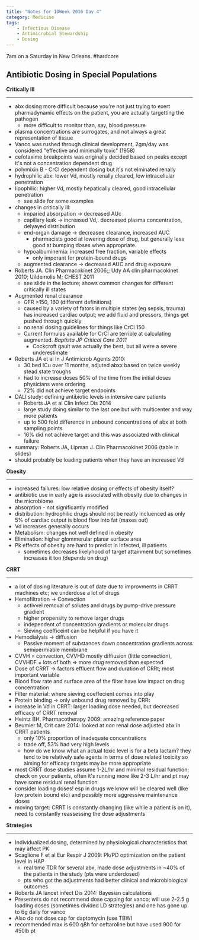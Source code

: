 ```yaml
---
title: "Notes for IDWeek 2016 Day 4"
category: Medicine
tags:
    - Infectious Disease
    - Antimicrobial Stewardship
    - Dosing
---
```


7am on a Saturday in New Orleans. #hardcore

## Antibiotic Dosing in Special Populations ##

**Critically Ill**

***

- abx dosing more difficult because you're not just trying to exert pharmadynamic effects on the patient, you are actually targetting the pathogen
	- more difficult to monitor than, say, blood pressure
- plasma concentrations are surrogates, and not always a great representation of tissue
- Vanco was rushed through clinical development, 2gm/day was considered "effective and minimally toxic" (1958)
- cefotaxime breakpoints was originally decided based on peaks except it's not a concentration dependent drug
- polymixin B - CrCl dependent dosing but it's not elminated renally
- hydrophilic abx: lower Vd, mostly renally cleared, low intracellular penetration
- lipophilic: higher Vd, mostly hepatically cleared, good intracellular penetration
	- see slide for some examples
- changes in critically ill:
	- imparied absorpation -> decreased AUc
	- capillary leak -> increased Vd,. decreased plasma concentration, delyayed distribution
	- end-organ damage -> decreasee clearance, increased AUC
		- pharmacists good at lowering dose of drug, but generally less good at bumping doses when appropriate.
	- hypoalbuminemia: increased free fraction, variable effects
		- only imporant for protein-bound drugs
	- augmented clearance -> decreased AUC and drug exposure
- Roberts JA. Clin Pharmacokinet 2006;; Udy AA clin pharmacokinet 2010; Uildemolis M; CHEST 2011
	- see slide in the lecture; shows common changes for different critically ill states
- Augmented renal clearance
	- GFR >150, 160 (different definitions)
	- caused by a variety of fators in multiple states (eg sepsis, trauma) has increased cardiac output; we add fluid and pressors, things get pushed through quickly
	- no renal dosing guidelines for things like CrCl 150
	- Current formulas available for CrCl are terrible at calculating augmented. _Baptista JP Critical Care 2011_
		- Cockcroft gault was actually the best, but all were a severe underestimate
- Roberts JA et al In J Antimicrob Agents 2010: 
	- 30 bed ICu over 11 months, adjuted abxx based on twice weekly stead state troughs
	- had to increase doses 50% of the time from the initial doses physicians were ordering
	- 72% did not achieve target endpoints
- DALI study: defining antibiotic levels in intensive care patients
	- Roberts JA et al Clin Infect Dis 2014
	- large study doing similar to the last one but with multicenter and way more patients
	- up to 500 fold difference in unbound concentrations of abx at both sampling points
	- 16% did not achieve target and this was associated with clinical failure
- summary: Roberts JA, Lipman J. Clin Pharmacokinet 2006 (table in slides)
- should probably be loading patients when they have an increased Vd

**Obesity**

***

- increased failures: low relative dosing or effects of obesity itself?
- antibiotic use in early age is associated with obesity due to changes in the microbiome
- absorption - not significantly modified
- distribution: hydrophilic drugs should not be reatly incluenced as only 5% of cardiac output is blood flow into fat (maxes out)
- Vd increases generally occurs
- Metabolism: changes not well defined in obesity
- Elimination: higher glommerular planar surface area
- Pk effects of obesity are hard to predict in infected, ill patients
	- sometimes decreases likelyhood of target attainment but sometimes increases it too (depends on drug)

**CRRT**

***

- a lot of dosing literature is out of date due to improvments in CRRT machines etc; we underdose a lot of drugs
- Hemofiltration -> Convection
	- activvel removal of solutes and drugs by pump-drive pressure gradient
	- higher propensity to remove larger drugs
	- independent of concentration gradients or molecular drugs
	- Sieving coefficeint can be helpful if you have it
- Hemodialysis -> diffusion
	- Passive moment of substances down concentration gradients across semipermiable membrane
- CVVH = convection, CVVHD mostly diffiusion (little convection), CVVHDF = lots of both => more drug removed than expected
- Dose of CRRT -> factors effluent flow and duration of CRRt; most important variable
- Blood flow rate and surface area of the filter have low impact on drug concentration
- Filter material: where sieving coeffecient comes into play
- Protein binding -> only unbound drug removed by CRRt
- increase in Vd in CRRT: larger loading dose needed, but decreased efficacy of CRRT removal
- Heintz BH. Pharmacotherapy 2009: amazing reference paper
- Beumier M, Crit care 2014: looked at _non_ renal dose adjusted abx in CRRT patients
	- only 10% proportion of inadequate concentrations
	- trade off, 53% had very high levels
	- how do we know what an actual toxic level is for a beta lactam? they tend to be relatively safe agents in terms of dose related toxicity so aiming for efficacy targets may be more appropriate
- most CRRT dose studies assume 1-2L/hr and minimal residual function; check on your patients, often it's running more like 2-3 L/hr and pt may have some residual renal function
- consider loading doses! esp in drugs we know will be cleared well (like low protein bound etc) and possibly more aggressive maintenance doses
- moving target: CRRT is constantly changing (like while a patient is on it), need to constantly reassessing the dose adjustments 

**Strategies**

***

- Individualized dosing, determined by physiological characteristics that may affect PK
- Scaglione F et al Eur Respir J 2009: Pk/PD optimization on the patient level in HAP
	- real time TDR for several abx, made dose adjustments in ~40% of the patients in the study (pts were underdosed)
	- pts who got the adjustments had better clinical and microbiological outcomes
- Roberts JA lancet infect Dis 2014: Bayesian calculations
- Presenters do not recommend dose capping for vanco; will use 2-2.5 g loading doses (sometimes divided LD strategies) and one has gone up to 6g daily for vanco
- Also do not dose cap for daptomycin (use TBW)
- recommended max is 600 q8h for ceftaroline but have used 900 for 450lb pt

